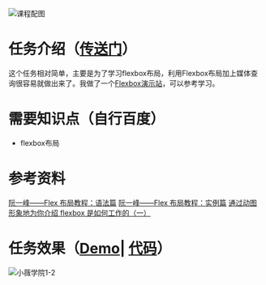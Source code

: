 ![课程配图](http://gss0.baidu.com/9rkZbzqaKgQUohGko9WTAnF6hhy/mms-res/fed/ife/ife_tutor/课程配图.3fb31f3e5af7e8d7.jpg)
# 任务介绍（[传送门](http://ife.baidu.com/course/detail/id/114)）
这个任务相对简单，主要是为了学习flexbox布局，利用Flexbox布局加上媒体查询很容易就做出来了。我做了一个[Flexbox演示站](https://xluos.github.io/demo/flexbox/)，可以参考学习。
# 需要知识点（自行百度）
+ flexbox布局
# 参考资料
[阮一峰——Flex 布局教程：语法篇](http://www.ruanyifeng.com/blog/2015/07/flex-grammar.html)
[阮一峰——Flex 布局教程：实例篇](http://www.ruanyifeng.com/blog/2015/07/flex-examples.html)
[通过动图形象地为你介绍 flexbox 是如何工作的（一）](https://segmentfault.com/a/1190000008414812)

# 任务效果（[Demo](https://xluos.github.io/ife/%E5%B0%8F%E8%96%87%E5%AD%A6%E9%99%A2/1-10.html)| [代码](https://github.com/xluos/ife)）
![小薇学院1-2](http://7xrp04.com1.z0.glb.clouddn.com/task_1_10_1.png)